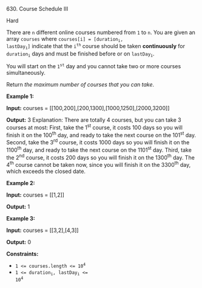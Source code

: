 ﻿630\. Course Schedule III

Hard

There are `n` different online courses numbered from `1` to `n`. You are given an array `courses` where <code>courses[i] = [duration<sub>i</sub>, lastDay<sub>i</sub>]</code> indicate that the <code>i<sup>th</sup></code> course should be taken **continuously** for <code>duration<sub>i</sub></code> days and must be finished before or on <code>lastDay<sub>i</sub></code>.

You will start on the <code>1<sup>st</sup></code> day and you cannot take two or more courses simultaneously.

Return _the maximum number of courses that you can take_.

**Example 1:**

**Input:** courses = [[100,200],[200,1300],[1000,1250],[2000,3200]]

**Output:** 3 Explanation: There are totally 4 courses, but you can take 3 courses at most: First, take the 1<sup>st</sup> course, it costs 100 days so you will finish it on the 100<sup>th</sup> day, and ready to take the next course on the 101<sup>st</sup> day. Second, take the 3<sup>rd</sup> course, it costs 1000 days so you will finish it on the 1100<sup>th</sup> day, and ready to take the next course on the 1101<sup>st</sup> day. Third, take the 2<sup>nd</sup> course, it costs 200 days so you will finish it on the 1300<sup>th</sup> day. The 4<sup>th</sup> course cannot be taken now, since you will finish it on the 3300<sup>th</sup> day, which exceeds the closed date.

**Example 2:**

**Input:** courses = [[1,2]]

**Output:** 1

**Example 3:**

**Input:** courses = [[3,2],[4,3]]

**Output:** 0

**Constraints:**

*   <code>1 <= courses.length <= 10<sup>4</sup></code>
*   <code>1 <= duration<sub>i</sub>, lastDay<sub>i</sub> <= 10<sup>4</sup></code>
